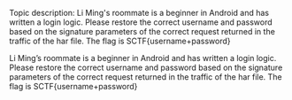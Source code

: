 Topic description: Li Ming's roommate is a beginner in Android and has written a login logic. Please restore the correct username and password based on the signature parameters of the correct request returned in the traffic of the har file. The flag is SCTF{username+password}

Li Ming’s roommate is a beginner in Android and has written a login logic. Please restore the correct username and password based on the signature parameters of the correct request returned in the traffic of the har file. The flag is SCTF{username+password}
